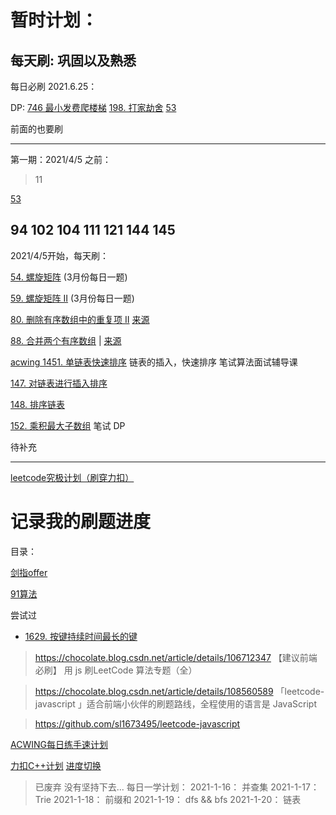 # 暂时计划：

## 每天刷: 巩固以及熟悉

每日必刷
2021.6.25：

DP:
[746 最小发费爬楼梯](https://leetcode-cn.com/problems/min-cost-climbing-stairs/)
[198. 打家劫舍](https://leetcode-cn.com/problems/house-robber/)
[53](https://leetcode-cn.com/problems/maximum-subarray) 

前面的也要刷


----




第一期：2021/4/5 之前： 
> 11 

[53](https://leetcode-cn.com/problems/maximum-subarray) 

94 102 104 111 121 144 145 
----
2021/4/5开始，每天刷：

[54. 螺旋矩阵](https://leetcode-cn.com/problems/spiral-matrix/) (3月份每日一题)

[59. 螺旋矩阵 II](https://leetcode-cn.com/problems/spiral-matrix-ii/) (3月份每日一题)


[80. 删除有序数组中的重复项 II](https://leetcode-cn.com/problems/remove-duplicates-from-sorted-array-ii/) [来源](./my-solutions/history-daily/2021-04/2021-04-06.80.md)


[88. 合并两个有序数组](https://leetcode-cn.com/problems/merge-sorted-array/) | [来源](./my-solutions/history-daily/2021-04/2021-04-05.88.md)

[acwing 1451. 单链表快速排序](https://www.acwing.com/activity/content/problem/content/1899/1/) 链表的插入，快速排序 笔试算法面试辅导课

[147. 对链表进行插入排序](https://leetcode-cn.com/problems/insertion-sort-list/)

[148. 排序链表](https://leetcode-cn.com/problems/sort-list/)

[152. 乘积最大子数组](https://leetcode-cn.com/problems/maximum-product-subarray/)  笔试 DP

待补充

----

[leetcode究极计划（刷穿力扣）](./acwing_leetcode_all/README.md)

# 记录我的刷题进度

目录：


[剑指offer](./jzoffer/README.md)


[91算法](./my-solutions/README.md)


尝试过
- [1629. 按键持续时间最长的键](./allset/1629.md)




> https://chocolate.blog.csdn.net/article/details/106712347 【建议前端必刷】 用 js 刷LeetCode 算法专题（全）



> https://chocolate.blog.csdn.net/article/details/108560589  「leetcode-javascript 」适合前端小伙伴的刷题路线，全程使用的语言是 JavaScript


> https://github.com/sl1673495/leetcode-javascript

[ACWING每日练手速计划](./acwing.md)

[力扣C++计划](./lc-cpp/README.md)
[进度切换](https://leetcode-cn.com/session/)

> 已废弃 没有坚持下去...
每日一学计划：
2021-1-16： 并查集
2021-1-17： Trie
2021-1-18： 前缀和
2021-1-19： dfs && bfs
2021-1-20： 链表